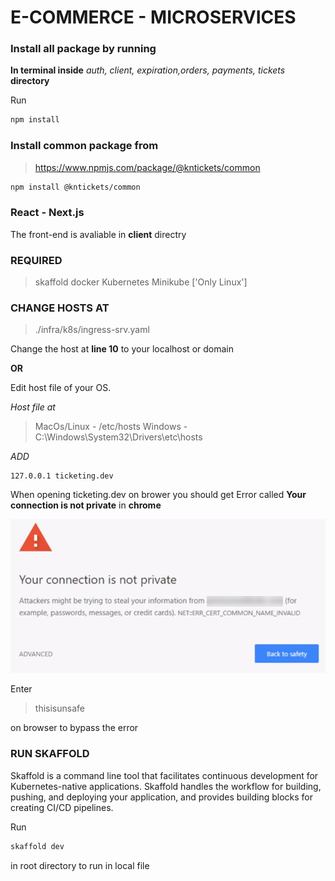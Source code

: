 # E-COMMERCE - MICROSERVICES

### Install all package by running 

__In terminal inside__ _auth, client, expiration,orders, payments, tickets_ __directory__ 

Run

```bash
npm install
```


### Install common package from 

>https://www.npmjs.com/package/@kntickets/common

```bash
npm install @kntickets/common
```

### React - Next.js 

The front-end is avaliable in __client__ directry

### REQUIRED

>skaffold
>docker
>Kubernetes
>Minikube ['Only Linux']

### CHANGE HOSTS AT

>./infra/k8s/ingress-srv.yaml

Change the host at __line 10__ to your localhost or domain 

__OR__

Edit host file of your OS. 

_Host file at_
>MacOs/Linux - /etc/hosts
>Windows - C:\Windows\System32\Drivers\etc\hosts

_ADD_
```host
127.0.0.1 ticketing.dev
```

When opening ticketing.dev on brower you should get Error called __Your connection is not private__ in __chrome__

![Your Connection is not private](readme/connection-is-not-private.png)

Enter

>thisisunsafe

on browser to bypass the error


### RUN SKAFFOLD

Skaffold is a command line tool that facilitates continuous development for Kubernetes-native applications. Skaffold handles the workflow for building, pushing, and deploying your application, and provides building blocks for creating CI/CD pipelines.

Run
```bash
skaffold dev
```
in root directory to run in local file
